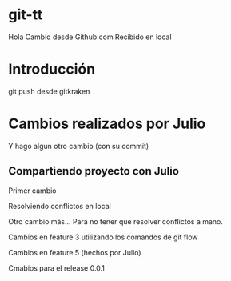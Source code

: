 # git-tt

Hola
Cambio desde Github.com
Recibido en local

# Introducción

git push desde gitkraken

# Cambios realizados por Julio
Y hago algun otro cambio (con su commit)

## Compartiendo proyecto con Julio

Primer cambio

Resolviendo conflictos en local


Otro cambio más...
Para no tener que resolver conflictos a mano.

Cambios en feature 3 utilizando los comandos de git flow

Cambios en feature 5 (hechos por Julio)

Cmabios para el release 0.0.1